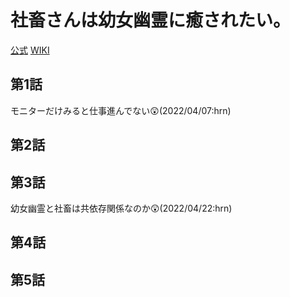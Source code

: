 # 社畜さんは幼女幽霊に癒されたい。

[公式](https://shachikusan.com/) 
[WIKI](https://ja.wikipedia.org/wiki/%E7%A4%BE%E7%95%9C%E3%81%95%E3%82%93%E3%81%AF%E5%B9%BC%E5%A5%B3%E5%B9%BD%E9%9C%8A%E3%81%AB%E7%99%92%E3%81%95%E3%82%8C%E3%81%9F%E3%81%84%E3%80%82) 

## 第1話

モニターだけみると仕事進んでない:astonished:(2022/04/07:hrn)

## 第2話

## 第3話

幼女幽霊と社畜は共依存関係なのか:astonished:(2022/04/22:hrn)

## 第4話

## 第5話
